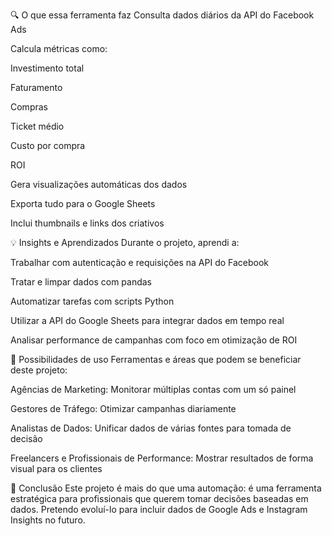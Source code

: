 🔍 O que essa ferramenta faz
Consulta dados diários da API do Facebook Ads

Calcula métricas como:

Investimento total

Faturamento

Compras

Ticket médio

Custo por compra

ROI

Gera visualizações automáticas dos dados

Exporta tudo para o Google Sheets

Inclui thumbnails e links dos criativos

💡 Insights e Aprendizados
Durante o projeto, aprendi a:

Trabalhar com autenticação e requisições na API do Facebook

Tratar e limpar dados com pandas

Automatizar tarefas com scripts Python

Utilizar a API do Google Sheets para integrar dados em tempo real

Analisar performance de campanhas com foco em otimização de ROI

🧠 Possibilidades de uso
Ferramentas e áreas que podem se beneficiar deste projeto:

Agências de Marketing: Monitorar múltiplas contas com um só painel

Gestores de Tráfego: Otimizar campanhas diariamente

Analistas de Dados: Unificar dados de várias fontes para tomada de decisão

Freelancers e Profissionais de Performance: Mostrar resultados de forma visual para os clientes

📌 Conclusão
Este projeto é mais do que uma automação: é uma ferramenta estratégica para profissionais que querem tomar decisões baseadas em dados. Pretendo evoluí-lo para incluir dados de Google Ads e Instagram Insights no futuro.

